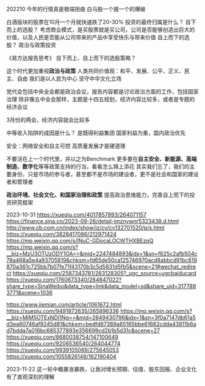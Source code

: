 
202210
今年的行情真是极端扭曲
白马股一个接一个的爆破

白酒版块的股票在10月一个月就快速跌了20-30%
投资的最终归属是什么？
自下而上的选股？ 考虑商业模式，是买股票就是买公司，公司是否能够创造出巨大的价值，以及人民是否能从公司带来的产品中享受快乐与带来价值
自上而下的选股？ 政治与政策投资



《易方达报告思考》
自下而上、自上而下的选股策略？

这个时代更加重视<strong>政治与政策</strong>
人类共同价值观：和平、发展、公平、正义、民主、自由
我们是以人民为中心
坚守中华文化立场

党代会包括中央全会都是政治会议，报告内容都是讨论政治方面的工作，包括国家治理
除非像五中全会那样，主题是十四五规划，经济内容比较多，或者是专题的经济会议

3月份的两会，经济内容就会比较多

中等收入陷阱的成因是什么？ 是既得利益集团
国家利益为重，国内政治优先


安全：网络安全和自主可控
高质量发展才是硬道理

不要活在上一个时代里，并以之为Benchmark
更多要在<strong>自主安全、新能源、高端制造、数字化</strong>等等政策支持的行当，看看怎么锦上添花
其实我们忘了，我们的主要身份，只是市场的参与者，甚至都不是市场的建设者，更不是社会和国家的建设者和管理者

<strong>政治环境、社会文化、和国家治理和政策</strong>
提高政治思维能力，完善自上而下的投资研究框架



2023-10-31
https://xueqiu.com/4017857893/264071157
https://finance.sina.cn/2023-09-26/detail-imznywnr5323438.d.html
http://www.cb.com.cn/index/show/jz/cv/cv132701520/p/s.html
https://xueqiu.com/3828417086/212971424
https://mp.weixin.qq.com/s/lNuC-GDocaLOCWTHXBEzpQ
https://mp.weixin.qq.com/s?__biz=MzU3OTUzODY1OA==&mid=2247484893&idx=1&sn=f625c2afb504c78a468a5e4a93705819&chksm=fd65de50ca125746970acd8abbcd91bc819870a361c725bb7b07fe71f43170b3c5d5831d5fb5&scene=21#wechat_redirect
https://xueqiu.com/2587343781/263128305?_ugc_source=ugcbaiducard
https://xueqiu.com/1760673340/264847022?share_type=SinaWeibo&data_type=link&data_model=sd&share_uid=3177893771&scene=1036


https://www.jiemian.com/article/1061672.html
https://xueqiu.com/9491872635/265896336
https://mp.weixin.qq.com/s?__biz=MjM5OTExNDI1Ng==&mid=2649430796&idx=1&sn=3f0a7147db61a5d3ea60746af9245d81&chksm=bedfd87389a85165bbe61662cdda43811b6ad7bdda7a016bc685377893e356699cd2b1b5d31c&scene=27
https://xueqiu.com/8680038754/147100649
https://xueqiu.com/9206536540/264044774
https://xueqiu.com/9939105069/275645053
https://xueqiu.com/1055826148/162190404


2023-11-22
这一轮中概暴涨暴跌，让我对增长预期、估值、股东回报、企业文化有了直观深刻的理解